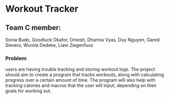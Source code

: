 # Workout Tracker #
## Team C member: 
Sonia Budo, Goodluck Okafor, Omesh, Dharma Vyas, Duy Nguyen, Gared Sievers, Wurola Dedeke, Liam Ziegenfuss

### Problem
users are having trouble tracking and storing workout logs. The project should aim to create a program that tracks workouts, along with calculating progress over a certain amount of time. The program will also help with tracking calories and macros that the user will input, depending on their goals for working out. 
